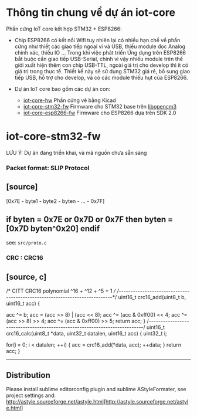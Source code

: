 # Thông tin chung về dự án iot-core

Phần cứng IoT core kết hợp STM32 + ESP8266:

- Chip ESP8266 có kết nối Wifi tuy nhiên lại có nhiều hạn chế về phần cứng như thiết các giao tiếp ngoại vi và USB, thiếu module đọc Analog chính xác, thiếu IO ... Trong khi việc phát triển Ứng dụng trên ESP8266 bắt buộc cần giao tiếp USB-Serial, chính vì vậy nhiều module trên thế giới xuất hiện thêm con chip USB-TTL, ngoài giá trị cho develop thì ít có giá trị trong thực tế. Thiết kế này sẽ sử dụng STM32 giá rẻ, bổ sung giao tiếp USB, hỗ trợ cho develop, và có các module thiếu hụt của ESP8266.

- Dự án IoT core bao gồm các dự án con:
    + [iot-core-hw](https://github.com/genuine-engineering/iot-core-hw) Phần cứng vẽ bằng Kicad
    + [iot-core-stm32-fw](https://github.com/genuine-engineering/iot-core-stm32-fw) Firmware cho STM32 base trên [libopencm3](https://github.com/libopencm3/libopencm3)
    + [iot-core-esp8266-fw](https://github.com/genuine-engineering/iot-core-esp8266-fw) Firmware cho ESP8266 dựa trên SDK 2.0


# iot-core-stm32-fw

LƯU Ý: Dự án đang triển khai, và mã nguồn chưa sẵn sàng

### Packet format: SLIP Protocol

[source]
----
[0x7E - byte1 - byte2 - byten - ... - 0x7F]

if byten = 0x7E or 0x7D or 0x7F then
	byten = [0x7D byten^0x20]
endif
----

see: `src/proto.c`

### CRC : CRC16

[source, c]
----
/* CITT CRC16 polynomial ^16 + ^12 + ^5 + 1 */
/*---------------------------------------------------------------------------*/
uint16_t crc16_add(uint8_t b, uint16_t acc)
{

  acc ^= b;
  acc  = (acc >> 8) | (acc << 8);
  acc ^= (acc & 0xff00) << 4;
  acc ^= (acc >> 8) >> 4;
  acc ^= (acc & 0xff00) >> 5;
  return acc;
}
/*---------------------------------------------------------------------------*/
uint16_t crc16_calc(uint8_t *data, uint32_t datalen, uint16_t acc)
{
  uint32_t i;

  for(i = 0; i < datalen; ++i) {
    acc = crc16_add(*data, acc);
    ++data;
  }
  return acc;
}

----

## Distribution

Please install sublime editorconfig plugin and sublime AStyleFormater, see project settings and: http://astyle.sourceforge.net/astyle.html[http://astyle.sourceforge.net/astyle.html]
